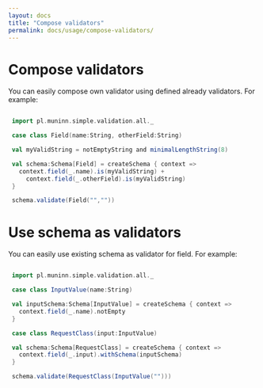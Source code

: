 ```yaml
---
layout: docs
title: "Compose validators"
permalink: docs/usage/compose-validators/
---
```

# Compose validators

You can easily compose own validator using defined already validators. For example:
```scala mdoc

 import pl.muninn.simple.validation.all._

 case class Field(name:String, otherField:String)

 val myValidString = notEmptyString and minimalLengthString(8)

 val schema:Schema[Field] = createSchema { context =>
   context.field(_.name).is(myValidString) +
     context.field(_.otherField).is(myValidString)
 }

 schema.validate(Field("",""))


```

# Use schema as validators

You can easily use existing schema as validator for field. For example:
```scala mdoc

 import pl.muninn.simple.validation.all._

 case class InputValue(name:String)

 val inputSchema:Schema[InputValue] = createSchema { context =>
   context.field(_.name).notEmpty
 }

 case class RequestClass(input:InputValue)

 val schema:Schema[RequestClass] = createSchema { context =>
   context.field(_.input).withSchema(inputSchema)
 }

 schema.validate(RequestClass(InputValue("")))


```
